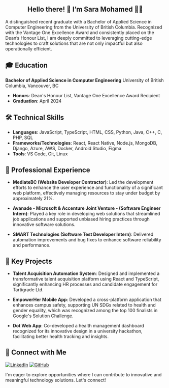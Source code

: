 <div align="center">
<h2> Hello there! 👋 I’m Sara Mohamed 👨‍💻 </h2>
</div>

A distinguished recent graduate with a Bachelor of Applied Science in Computer Engineering from the University of British Columbia. Recognized with the Vantage One Excellence Award and consistently placed on the Dean’s Honour List, I am deeply committed to leveraging cutting-edge technologies to craft solutions that are not only impactful but also operationally efficient.

## 🎓 Education
**Bachelor of Applied Science in Computer Engineering**
University of British Columbia, Vancouver, BC
- **Honors**: Dean's Honour List, Vantage One Excellence Award Recipient
- **Graduation**: April 2024

## 🛠 Technical Skills
- **Languages**: JavaScript, TypeScript, HTML, CSS, Python, Java, C++, C, PHP, SQL
- **Frameworks/Technologies**: React, React Native, Node.js, MongoDB, Django, Azure, AWS, Docker, Android Studio, Figma
- **Tools**: VS Code, Git, Linux

## 💼 Professional Experience

- **MediateBC (Website Developer Contractor)**: Led the development efforts to enhance the user experience and functionality of a significant web platform, effectively managing resources to stay under budget by approximately 21%.

- **Avanade - Microsoft & Accenture Joint Venture - (Software Engineer Intern)**: Played a key role in developing web solutions that streamlined job applications and supported unbiased hiring practices through innovative software solutions.

- **SMART Technologies (Software Test Developer Intern)**: Delivered automation improvements and bug fixes to enhance software reliability and performance.

## 🌟 Key Projects

- **Talent Acquisition Automation System**: Designed and implemented a transformative talent acquisition platform using React and TypeScript, significantly enhancing HR processes and candidate engagement for Tartigrade Ltd.

- **EmpowerHer Mobile App**: Developed a cross-platform application that enhances campus safety, supporting UN SDGs related to health and gender equality, which was recognized among the top 100 finalists in Google's Solution Challenge.

- **Dot Web App**: Co-developed a health management dashboard recognized for its innovative design in a university hackathon, facilitating better health tracking and insights.

## 🤝 Connect with Me


<a href="https://linkedin.com/in/saraeid1/" target="_blank"><img src="https://img.shields.io/badge/LinkedIn-%230077B5.svg?&style=flat-square&logo=linkedin&logoColor=white" alt="LinkedIn"></a>
<a href="https://github.com/SaraEid1" target="_blank"><img src="https://img.shields.io/badge/GitHub-100000?style=flat-square&logo=github&logoColor=white" alt="GitHub"></a>

I'm eager to explore opportunities where I can contribute to innovative and meaningful technology solutions. Let's connect!

